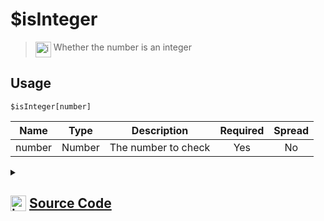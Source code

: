# $isInteger
> <img align="top" src="https://upload.wikimedia.org/wikipedia/commons/thumb/e/e4/Infobox_info_icon.svg/160px-Infobox_info_icon.svg.png?20150409153300" alt="image" width="25" height="auto"> Whether the number is an integer
## Usage
```
$isInteger[number]
```
| Name | Type | Description | Required | Spread
| :---: | :---: | :---: | :---: | :---: |
number | Number | The number to check | Yes | No
<details>
<summary>
    
## <img align="top" src="https://cdn4.iconfinder.com/data/icons/iconsimple-logotypes/512/github-512.png" alt="image" width="25" height="auto">  [Source Code](https://github.com/tryforge/ForgeScript-V2/blob/main/src/native/isInteger.ts)
    
</summary>
    
```ts
import { ArgType, NativeFunction, Return } from "../structures"

export default new NativeFunction({
    name: "$isInteger",
    version: "1.0.0",
    description: "Whether the number is an integer",
    unwrap: true,
    args: [
        {
            name: "number",
            description: "The number to check",
            required: true,
            rest: false,
            type: ArgType.Number
        }
    ],
    brackets: true,
    execute(ctx, [ n ]) {
        return Return.success(n % 1 !== 0)
    },
})
```
    
</details>